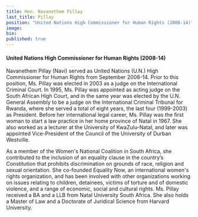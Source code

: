 ```yaml
---
title: Hon. Navanethem Pillay
last_title: Pillay
position: "United Nations High Commissioner for Human Rights (2008-14)"
image: 
bio: 
published: true
---
```


#### United Nations High Commissioner for Human Rights (2008-14)

Navanethem Pillay (Navi) served as United Nations (U.N.) High Commissioner for Human Rights from September 2008-14. Prior to this position, Ms. Pillay was elected in 2003 as a judge on the International Criminal Court. In 1995,  Ms. Pillay was appointed as acting judge on the South African High Court, and in the same year was elected by the U.N. General Assembly to be a judge on the International Criminal Tribunal for Rwanda, where she served a total of eight years, the last four (1999-2003) as President. Before her international legal career, Ms. Pillay was the first woman to start a law practice in her home province of Natal in 1967. She also worked as a lecturer at the University of KwaZulu-Natal, and later was appointed Vice-President of the Council of the University of Durban Westville.  

As a member of the Women's National Coalition in South Africa, she contributed to the inclusion of an equality clause in the country’s Constitution that prohibits discrimination on grounds of race, religion and sexual orientation. She co-founded Equality Now, an international women's rights organization, and has been involved with other organizations working on issues relating to children, detainees, victims of torture and of domestic violence, and a range of economic, social and cultural rights. Ms. Pillay received a BA and a LLB from Natal University South Africa. She also holds a Master of Law and a Doctorate of Juridical Science from Harvard University. 
